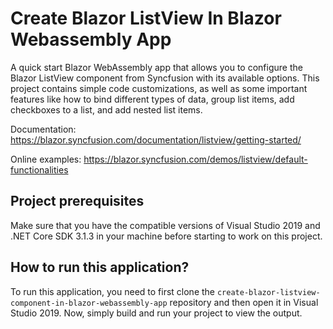 # Create Blazor ListView In Blazor Webassembly App
A quick start Blazor WebAssembly app that allows you to configure the Blazor ListView component from Syncfusion with its available options. This project contains simple code customizations, as well as some important features like how to bind different types of data, group list items, add checkboxes to a list, and add nested list items.

Documentation: https://blazor.syncfusion.com/documentation/listview/getting-started/

Online examples: https://blazor.syncfusion.com/demos/listview/default-functionalities

## Project prerequisites

Make sure that you have the compatible versions of Visual Studio 2019 and .NET Core SDK 3.1.3 in your machine before starting to work on this project.

## How to run this application?

To run this application, you need to first clone the `create-blazor-listview-component-in-blazor-webassembly-app` repository and then open it in Visual Studio 2019. Now, simply build and run your project to view the output.
